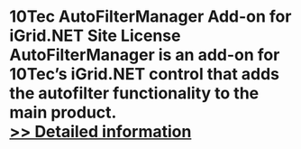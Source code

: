 # 10Tec AutoFilterManager Add-on for iGrid.NET Site License<br />AutoFilterManager is an add-on for 10Tec’s iGrid.NET control that adds the autofilter functionality to the main product.<br />[>> Detailed information](https://secure.shareit.com/shareit/product.html?productid=300627446&affiliateid=200057808)